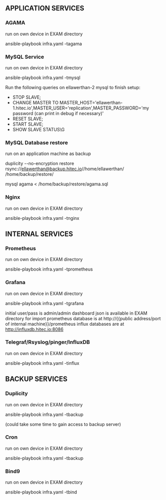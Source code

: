 ## APPLICATION SERVICES
### AGAMA
run on own device in EXAM directory

ansible-playbook infra.yaml -tagama

### MySQL Service
run on own device in EXAM directory

ansible-playbook infra.yaml -tmysql

Run the following queries on ellawerthan-2 mysql to finish setup:
 - STOP SLAVE;
 - CHANGE MASTER TO MASTER_HOST='ellawerthan-1.hitec.io',MASTER_USER='replication',MASTER_PASSWORD='my password (can print in debug if necessary)'
 - RESET SLAVE;
 - START SLAVE;
 - SHOW SLAVE STATUS\G

### MySQL Database restore
run on an application machine as backup

duplicity --no-encryption restore rsync://ellawerthan@backup.hitec.io//home/ellawerthan/ /home/backup/restore/

mysql agama < /home/backup/restore/agama.sql

### Nginx
run on own device in EXAM directory

ansible-playbook infra.yaml -tnginx

## INTERNAL SERVICES
### Prometheus
run on own device in EXAM directory

ansible-playbook infra.yaml -tprometheus

### Grafana
run on own device in EXAM directory

ansible-playbook infra.yaml -tgrafana

initial user/pass is admin/admin
dashboard json is available in EXAM directory for import
prometheus database is at http://{{public address/port of internal machine}}/prometheus
influx databases are at http://influxdb.hitec.io:8086

### Telegraf/Rsyslog/pinger/InfluxDB
run on own device in EXAM directory

ansible-playbook infra.yaml -tinflux

## BACKUP SERVICES

### Duplicity
run on own device in EXAM directory

ansible-playbook infra.yaml -tbackup

(could take some time to gain access to backup server)

### Cron
run on own device in EXAM directory

ansible-playbook infra.yaml -tbackup

### Bind9
run on own device in EXAM directory

ansible-playbook infra.yaml -tbind
